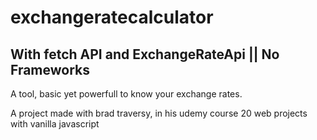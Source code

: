 # exchangeratecalculator
## With fetch API and ExchangeRateApi || No Frameworks

A tool, basic yet powerfull to know your exchange rates.

A project made with brad traversy, in his udemy course 20 web projects with vanilla javascript
